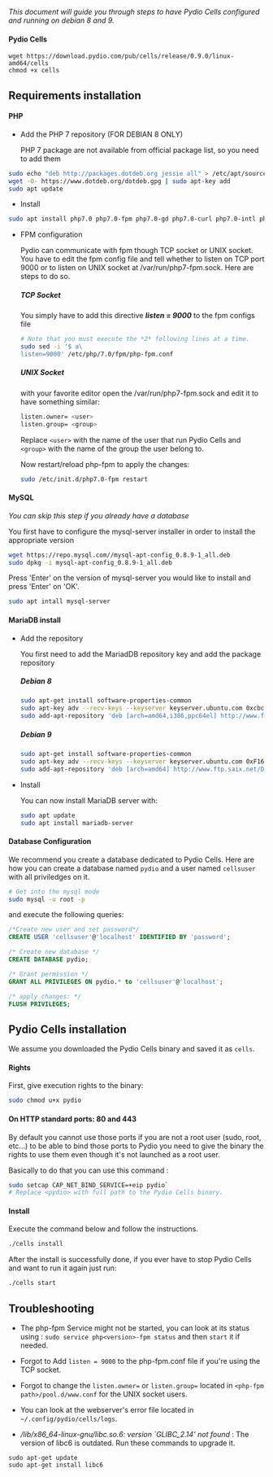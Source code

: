 
_This document will guide you through steps to have Pydio Cells configured and running on debian 8 and 9._

#### Pydio Cells

```
wget https://download.pydio.com/pub/cells/release/0.9.0/linux-amd64/cells
chmod +x cells
```

## Requirements installation

#### PHP


*   Add the PHP 7 repository (FOR DEBIAN 8 ONLY)

    PHP 7 package are not available from official package list, so you need to add them

``` bash
sudo echo "deb http://packages.dotdeb.org jessie all" > /etc/apt/sources.list.d/dotdeb.list
wget -O- https://www.dotdeb.org/dotdeb.gpg | sudo apt-key add
sudo apt update
```

* Install

``` bash
sudo apt install php7.0 php7.0-fpm php7.0-gd php7.0-curl php7.0-intl php7.0-xml
```

* FPM configuration

    Pydio can communicate with fpm though TCP socket or UNIX socket. You have to edit the fpm config file and tell whether to listen on TCP port 9000 or to listen on UNIX socket at /var/run/php7-fpm.sock. Here are steps to do so.

    ##### TCP Socket

    You simply have to add this directive ***listen = 9000*** to the fpm configs file

    ``` bash
    # Note that you must execute the *2* following lines at a time.
    sudo sed -i '$ a\
    listen=9000' /etc/php/7.0/fpm/php-fpm.conf
    ```

    ##### UNIX Socket

    with your favorite editor open the /var/run/php7-fpm.sock and edit it to have something similar:

    ``` bash
    listen.owner= <user>
    listen.group= <group>
    ```

    Replace `<user>` with the name of the user that run Pydio Cells and `<group>` with the name of the group the user belong to.


    Now restart/reload php-fpm to apply the changes:

    ``` bash
    sudo /etc/init.d/php7.0-fpm restart
    ```

#### MySQL
*You can skip this step if you already have a database*

You first have to configure the mysql-server installer in order to install the appropriate version
``` bash
wget https://repo.mysql.com//mysql-apt-config_0.8.9-1_all.deb
sudo dpkg -i mysql-apt-config_0.8.9-1_all.deb
```

Press 'Enter' on the version of mysql-server you would like to install and press 'Enter' on 'OK'.

``` bash
sudo apt intall mysql-server
```

#### MariaDB install

*   Add the repository

    You first need to add the MariadDB repository key and add the package repository

    ##### Debian 8

    ``` bash
    sudo apt-get install software-properties-common
    sudo apt-key adv --recv-keys --keyserver keyserver.ubuntu.com 0xcbcb082a1bb943db
    sudo add-apt-repository 'deb [arch=amd64,i386,ppc64el] http://www.ftp.saix.net/DB/mariadb/repo/10.1/debian  jessie main'
    ```

    ##### Debian 9

    ``` bash
    sudo apt-get install software-properties-common
    sudo apt-key adv --recv-keys --keyserver keyserver.ubuntu.com 0xF1656F24C74CD1D8
    sudo add-apt-repository 'deb [arch=amd64] http://www.ftp.saix.net/DB/mariadb/repo/10.1/debian stretch main'
    ```

*   Install

    You can now install MariaDB server with:

    ``` bash
    sudo apt update
    sudo apt install mariadb-server
    ```

#### Database  Configuration

We recommend you create a database dedicated to Pydio Cells. Here are how you can create a database named `pydio` and a user named `cellsuser` with all priviledges on it.

``` bash
# Get into the mysql mode
sudo mysql -u root -p
```

and execute the following queries:
``` SQL
/*Create new user and set password*/
CREATE USER 'cellsuser'@'localhost' IDENTIFIED BY 'password';

/* Create new database */
CREATE DATABASE pydio;

/* Grant permission */
GRANT ALL PRIVILEGES ON pydio.* to 'cellsuser'@'localhost';

/* apply changes: */
FLUSH PRIVILEGES;
```

## Pydio Cells installation

We assume you downloaded the Pydio Cells binary and saved it as `cells`.

#### Rights

First, give execution rights to the binary:

``` bash
sudo chmod u+x pydio
```

#### On HTTP standard ports: 80 and 443

By default you cannot use those ports if you are not a root user (sudo, root, etc...)
to be able to bind those ports to Pydio you need to give the binary the rights to use them even though it's not launched as a root user.

Basically to do that you can use this command :
``` bash
sudo setcap CAP_NET_BIND_SERVICE=+eip pydio`
# Replace <pydio> with full path to the Pydio Cells binary.
```

#### Install

Execute the command below and follow the instructions.
``` bash
./cells install
```

After the install is successfully done, if you ever have to stop Pydio Cells and want to run it again just run:

``` bash
./cells start
```

## Troubleshooting

* The php-fpm Service might not be started, you can look at its status using : `sudo service php<version>-fpm status` and then `start` it if needed.

* Forgot to Add `listen = 9000` to the php-fpm.conf file if you're using the TCP socket.

* Forgot to change the `listen.owner=` or `listen.group=` located in ``<php-fpm path>/pool.d/www.conf`` for the UNIX socket users.

* You can look at the webserver's error file located in `~/.config/pydio/cells/logs`.

* _/lib/x86_64-linux-gnu/libc.so.6: version `GLIBC_2.14' not found_ :
The version of libc6 is outdated. Run these commands to upgrade it.

```
sudo apt-get update
sudo apt-get install libc6
```

